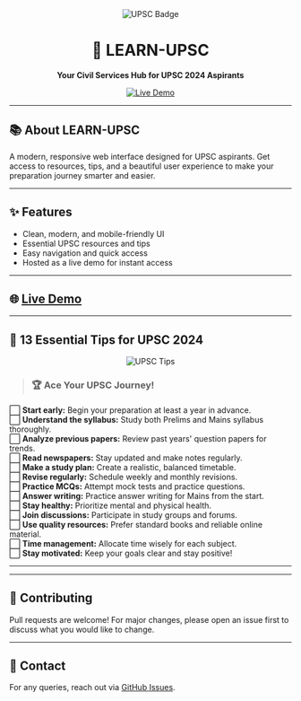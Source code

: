 <div align="center">
  <img src="https://img.shields.io/badge/UPSC-Preparation-blueviolet?style=for-the-badge" alt="UPSC Badge" />
  <h1>🚀 LEARN-UPSC</h1>
  <p><b>Your Civil Services Hub for UPSC 2024 Aspirants</b></p>
  <a href="https://akshithareddy005.github.io/LEARN-UPSC/">
    <img src="https://img.shields.io/badge/Live%20Demo-Click%20Here-brightgreen?style=for-the-badge" alt="Live Demo" />
  </a>
</div>

---

## 📚 About LEARN-UPSC
A modern, responsive web interface designed for UPSC aspirants. Get access to resources, tips, and a beautiful user experience to make your preparation journey smarter and easier.

---

## ✨ Features
- Clean, modern, and mobile-friendly UI
- Essential UPSC resources and tips
- Easy navigation and quick access
- Hosted as a live demo for instant access

---

## 🌐 [Live Demo](https://akshithareddy005.github.io/LEARN-UPSC/)

---

## 📝 13 Essential Tips for UPSC 2024

<div align="center">

<img src="https://img.shields.io/badge/UPSC%20Tips-2024-white?style=for-the-badge&logo=target" alt="UPSC Tips" />

</div>

> ### 🏆 **Ace Your UPSC Journey!**

#### 
:white_large_square: **Start early:** Begin your preparation at least a year in advance.  
:white_large_square: **Understand the syllabus:** Study both Prelims and Mains syllabus thoroughly.  
:white_large_square: **Analyze previous papers:** Review past years' question papers for trends.  
:white_large_square: **Read newspapers:** Stay updated and make notes regularly.  
:white_large_square: **Make a study plan:** Create a realistic, balanced timetable.  
:white_large_square: **Revise regularly:** Schedule weekly and monthly revisions.  
:white_large_square: **Practice MCQs:** Attempt mock tests and practice questions.  
:white_large_square: **Answer writing:** Practice answer writing for Mains from the start.  
:white_large_square: **Stay healthy:** Prioritize mental and physical health.  
:white_large_square: **Join discussions:** Participate in study groups and forums.  
:white_large_square: **Use quality resources:** Prefer standard books and reliable online material.  
:white_large_square: **Time management:** Allocate time wisely for each subject.  
:white_large_square: **Stay motivated:** Keep your goals clear and stay positive!  

---

---

## 🤝 Contributing
Pull requests are welcome! For major changes, please open an issue first to discuss what you would like to change.

---

## 📧 Contact
For any queries, reach out via [GitHub Issues](https://github.com/AkshithaReddy005/LEARN-UPSC/issues).
